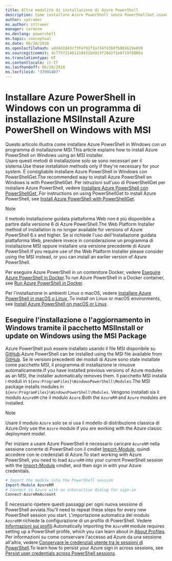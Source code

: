 ```yaml
---
title: Altre modalità di installazione di Azure PowerShell
description: Come installare Azure PowerShell senza PowerShellGet usando un programma di installazione MSI
author: sptramer
ms.author: sttramer
manager: carmonm
ms.devlang: powershell
ms.topic: conceptual
ms.date: 06/20/2018
ms.openlocfilehash: add4d1843cf3fe791f3a734f43b0fb065629e899
ms.sourcegitcommit: 4c775721461210431bd913f28d1f1e6f1976880a
ms.translationtype: HT
ms.contentlocale: it-IT
ms.lasthandoff: 06/28/2018
ms.locfileid: "37091487"
---
```

# <a name="install-azure-powershell-on-windows-with-msi"></a><span data-ttu-id="ace58-103">Installare Azure PowerShell in Windows con un programma di installazione MSI</span><span class="sxs-lookup"><span data-stu-id="ace58-103">Install Azure PowerShell on Windows with MSI</span></span>

<span data-ttu-id="ace58-104">Questo articolo illustra come installare Azure PowerShell in Windows con un programma di installazione MSI.</span><span class="sxs-lookup"><span data-stu-id="ace58-104">This article explains how to install Azure PowerShell on Windows using an MSI installer.</span></span>  
<span data-ttu-id="ace58-105">Usare questi metodi di installazione solo se sono necessari per il sistema.</span><span class="sxs-lookup"><span data-stu-id="ace58-105">Use these installation methods only if they're necessary for your system.</span></span> <span data-ttu-id="ace58-106">È consigliabile installare Azure PowerShell in Windows con PowerShellGet.</span><span class="sxs-lookup"><span data-stu-id="ace58-106">The recommended way to install Azure PowerShell on Windows is with PowerShellGet.</span></span> <span data-ttu-id="ace58-107">Per istruzioni sull'uso di PowerShellGet per installare Azure PowerShell, vedere [Installare Azure PowerShell con PowerShellGet ](install-azurerm-ps.md).</span><span class="sxs-lookup"><span data-stu-id="ace58-107">For instructions on using PowerShellGet to install Azure PowerShell, see [Install Azure PowerShell with PowerShellGet](install-azurerm-ps.md).</span></span>

> [!NOTE]
> <span data-ttu-id="ace58-108">Il metodo Installazione guidata piattaforma Web non è più disponibile a partire dalla versione 6 di Azure PowerShell.</span><span class="sxs-lookup"><span data-stu-id="ace58-108">The Web Platform Installer method of installation is no longer available for versions of Azure PowerShell 6.x and higher.</span></span> <span data-ttu-id="ace58-109">Se si richiede l'uso dell'Installazione guidata piattaforma Web, prendere invece in considerazione un programma di installazione MSI oppure installare una versione precedente di Azure PowerShell.</span><span class="sxs-lookup"><span data-stu-id="ace58-109">If you require use of the Web Platform Installer please consider using the MSI instead, or you can install an earlier version of Azure PowerShell.</span></span>

<span data-ttu-id="ace58-110">Per eseguire Azure PowerShell in un contenitore Docker, vedere [Eseguire Azure PowerShell in Docker](azurerm-ps-in-docker.md).</span><span class="sxs-lookup"><span data-stu-id="ace58-110">To run Azure PowerShell in a Docker container, see [Run Azure PowerShell in Docker](azurerm-ps-in-docker.md).</span></span>

<span data-ttu-id="ace58-111">Per l'installazione in ambienti Linux o macOS, vedere [Installare Azure PowerShell in macOS o Linux ](install-azurermps-maclinux.md).</span><span class="sxs-lookup"><span data-stu-id="ace58-111">To install on Linux or macOS environments, see [Install Azure PowerShell on macOS or Linux](install-azurermps-maclinux.md).</span></span>

## <a name="install-or-update-on-windows-using-the-msi-package"></a><span data-ttu-id="ace58-112">Eseguire l'installazione o l'aggiornamento in Windows tramite il pacchetto MSI</span><span class="sxs-lookup"><span data-stu-id="ace58-112">Install or update on Windows using the MSI Package</span></span>

<span data-ttu-id="ace58-113">Azure PowerShell può essere installato usando il file MSI disponibile su [GitHub](https://github.com/Azure/azure-powershell/releases/latest).</span><span class="sxs-lookup"><span data-stu-id="ace58-113">Azure PowerShell can be installed using the MSI file available from [GitHub](https://github.com/Azure/azure-powershell/releases/latest).</span></span> <span data-ttu-id="ace58-114">Se le versioni precedenti dei moduli di Azure sono state installate come pacchetto MSI, il programma di installazione le rimuove automaticamente.</span><span class="sxs-lookup"><span data-stu-id="ace58-114">If you have installed previous versions of Azure modules as an MSI, the installer automatically removes them.</span></span> <span data-ttu-id="ace58-115">Il pacchetto MSI installa i moduli in `${env:ProgramFiles}\WindowsPowerShell\Modules`.</span><span class="sxs-lookup"><span data-stu-id="ace58-115">The MSI package installs modules in `${env:ProgramFiles}\WindowsPowerShell\Modules`.</span></span> <span data-ttu-id="ace58-116">Vengono installati sia il modulo `AzureRM` che il modulo `Azure`.</span><span class="sxs-lookup"><span data-stu-id="ace58-116">Both the `AzureRM` and `Azure` modules are installed.</span></span>

> [!NOTE]
> <span data-ttu-id="ace58-117">Usare il modulo `Azure` solo se si usa il modello di distribuzione classica di Azure.</span><span class="sxs-lookup"><span data-stu-id="ace58-117">Only use the `Azure` module if you are working with the Azure classic deployment model.</span></span>

<span data-ttu-id="ace58-118">Per iniziare a usare Azure PowerShell è necessario caricare `AzureRM` nella sessione corrente di PowerShell con il cmdlet [Import-Module](/powershell/module/Microsoft.PowerShell.Core/Import-Module), quindi accedere con le credenziali di Azure.</span><span class="sxs-lookup"><span data-stu-id="ace58-118">To start working with Azure PowerShell, you need to load `AzureRM` into your current PowerShell session with the [Import-Module](/powershell/module/Microsoft.PowerShell.Core/Import-Module) cmdlet, and then sign in with your Azure credentials.</span></span>

```powershell
# Import the module into the PowerShell session
Import-Module AzureRM
# Connect to Azure with an interactive dialog for sign-in
Connect-AzureRmAccount
```

<span data-ttu-id="ace58-119">È necessario ripetere questi passaggi per ogni nuova sessione di PowerShell avviata.</span><span class="sxs-lookup"><span data-stu-id="ace58-119">You'll need to repeat these steps for every new PowerShell session you start.</span></span> <span data-ttu-id="ace58-120">L'importazione automatica del modulo `AzureRM` richiede la configurazione di un profilo di PowerShell. Vedere [Informazioni sui profili](/powershell/module/microsoft.powershell.core/about/about_profiles).</span><span class="sxs-lookup"><span data-stu-id="ace58-120">Automatically importing the `AzureRM` module requires setting up a PowerShell profile, which you can learn about in [About Profiles](/powershell/module/microsoft.powershell.core/about/about_profiles).</span></span>
<span data-ttu-id="ace58-121">Per informazioni su come conservare l'accesso ad Azure da una sessione all'altra, vedere [Conservare le credenziali utente tra le sessioni di PowerShell](context-persistence.md).</span><span class="sxs-lookup"><span data-stu-id="ace58-121">To learn how to persist your Azure sign in across sessions, see [Persist user credentials across PowerShell sessions](context-persistence.md).</span></span>